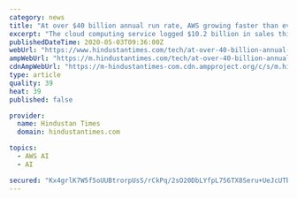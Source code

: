 ```yaml
---
category: news
title: "At over $40 billion annual run rate, AWS growing faster than ever"
excerpt: "The cloud computing service logged $10.2 billion in sales this quarter, up from $7.7 billion from the year-ago quarter - a growth rate of 33%."
publishedDateTime: 2020-05-03T09:36:00Z
webUrl: "https://www.hindustantimes.com/tech/at-over-40-billion-annual-run-rate-aws-growing-faster-than-ever/story-4yUfFv9YxwpuvSatOsLAdO.html"
ampWebUrl: "https://m.hindustantimes.com/tech/at-over-40-billion-annual-run-rate-aws-growing-faster-than-ever/story-4yUfFv9YxwpuvSatOsLAdO_amp.html"
cdnAmpWebUrl: "https://m-hindustantimes-com.cdn.ampproject.org/c/s/m.hindustantimes.com/tech/at-over-40-billion-annual-run-rate-aws-growing-faster-than-ever/story-4yUfFv9YxwpuvSatOsLAdO_amp.html"
type: article
quality: 39
heat: 39
published: false

provider:
  name: Hindustan Times
  domain: hindustantimes.com

topics:
  - AWS AI
  - AI

secured: "Kx4grlK7W5f5oUUBtrorpUsS/rCkPq/2sO20DbLYfpL756TX8Seru+UeJcUTbpREzbhm/t+hy1czBsl4ZEfZq0+FBhjewLRoARtyYvEQm3AKWBh0s9kn8QjqNZ2mR0/+FaCc0ksPXQscSr1GLEV73fjawM2ZiLr1WpBX51nfLDqR00H+ZhGgZu1SDivnVHiOEJOGAeGRogRZ8EOAWw2DNelX95DrfZCUoeMsR3o5zm7crmZur5WUXsZjGUV7DDUp+xb0AfcXjQ/89o8IfviYi7xOjnfmgTG0IOmI7s4mH5xYPn4syPzIsqpXQGnqP/g9ZnKN+SjAOtrpP4dX8wgbeJ+Rd3JvXNg2lEiBeCiAE2KFo1Q3pvnPy5lNtbGzyXKUNlU8ny7eszq+z/1GwWPhehfycBXOfF37pYExUDfb4phII5/+Q5pY7ixNIzJyP9BWxUGXbK3qHbcgvfnCZTRQ95eoS4TKZjiQwIgKBVUvFR0=;S8Js7Gz23yRYE6bma8zkLQ=="
---
```


